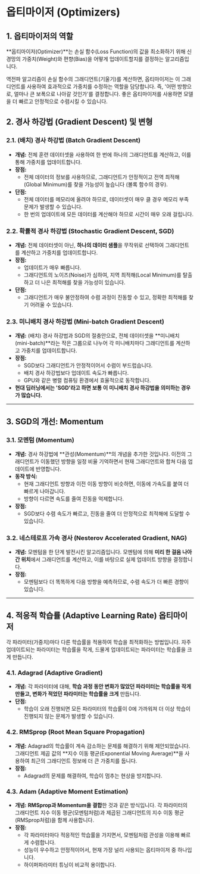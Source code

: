 # 옵티마이저 (Optimizers)

## 1. 옵티마이저의 역할

**옵티마이저(Optimizer)**는 손실 함수(Loss Function)의 값을 최소화하기 위해 신경망의 가중치(Weight)와 편향(Bias)을 어떻게 업데이트할지를 결정하는 알고리즘입니다.

역전파 알고리즘이 손실 함수의 그래디언트(기울기)를 계산하면, 옵티마이저는 이 그래디언트를 사용하여 효과적으로 가중치를 수정하는 역할을 담당합니다. 즉, '어떤 방향으로, 얼마나 큰 보폭으로 나아갈 것인가'를 결정합니다. 좋은 옵티마이저를 사용하면 모델을 더 빠르고 안정적으로 수렴시킬 수 있습니다.

## 2. 경사 하강법 (Gradient Descent) 및 변형

### 2.1. (배치) 경사 하강법 (Batch Gradient Descent)
- **개념:** 전체 훈련 데이터셋을 사용하여 한 번에 하나의 그래디언트를 계산하고, 이를 통해 가중치를 업데이트합니다.
- **장점:**
  - 전체 데이터의 정보를 사용하므로, 그래디언트가 안정적이고 전역 최적해(Global Minimum)를 찾을 가능성이 높습니다 (볼록 함수의 경우).
- **단점:**
  - 전체 데이터를 메모리에 올려야 하므로, 데이터셋이 매우 클 경우 메모리 부족 문제가 발생할 수 있습니다.
  - 한 번의 업데이트에 모든 데이터를 계산해야 하므로 시간이 매우 오래 걸립니다.

### 2.2. 확률적 경사 하강법 (Stochastic Gradient Descent, SGD)
- **개념:** 전체 데이터셋이 아닌, **하나의 데이터 샘플**을 무작위로 선택하여 그래디언트를 계산하고 가중치를 업데이트합니다.
- **장점:**
  - 업데이트가 매우 빠릅니다.
  - 그래디언트의 노이즈(Noise)가 심하여, 지역 최적해(Local Minimum)를 탈출하고 더 나은 최적해를 찾을 가능성이 있습니다.
- **단점:**
  - 그래디언트가 매우 불안정하여 수렴 과정이 진동할 수 있고, 정확한 최적해를 찾기 어려울 수 있습니다.

### 2.3. 미니배치 경사 하강법 (Mini-batch Gradient Descent)
- **개념:** (배치) 경사 하강법과 SGD의 절충안으로, 전체 데이터셋을 **미니배치(mini-batch)**라는 작은 그룹으로 나누어 각 미니배치마다 그래디언트를 계산하고 가중치를 업데이트합니다.
- **장점:**
  - SGD보다 그래디언트가 안정적이어서 수렴이 부드럽습니다.
  - 배치 경사 하강법보다 업데이트 속도가 빠릅니다.
  - GPU와 같은 병렬 컴퓨팅 환경에서 효율적으로 동작합니다.
- **현대 딥러닝에서는 'SGD'라고 하면 보통 이 미니배치 경사 하강법을 의미하는 경우가 많습니다.**

---

## 3. SGD의 개선: Momentum

### 3.1. 모멘텀 (Momentum)
- **개념:** 경사 하강법에 **관성(Momentum)**의 개념을 추가한 것입니다. 이전의 그래디언트가 이동했던 방향을 일정 비율 기억하면서 현재 그래디언트와 합쳐 다음 업데이트에 반영합니다.
- **동작 방식:**
  - 현재 그래디언트 방향과 이전 이동 방향이 비슷하면, 이동에 가속도를 붙여 더 빠르게 나아갑니다.
  - 방향이 다르면 속도를 줄여 진동을 억제합니다.
- **장점:**
  - SGD보다 수렴 속도가 빠르고, 진동을 줄여 더 안정적으로 최적해에 도달할 수 있습니다.

### 3.2. 네스테로프 가속 경사 (Nesterov Accelerated Gradient, NAG)
- **개념:** 모멘텀을 한 단계 발전시킨 알고리즘입니다. 모멘텀에 의해 **미리 한 걸음 나아간 위치**에서 그래디언트를 계산하고, 이를 바탕으로 실제 업데이트 방향을 결정합니다.
- **장점:**
  - 모멘텀보다 더 똑똑하게 다음 방향을 예측하므로, 수렴 속도가 더 빠른 경향이 있습니다.

---

## 4. 적응적 학습률 (Adaptive Learning Rate) 옵티마이저

각 파라미터(가중치)마다 다른 학습률을 적용하여 학습을 최적화하는 방법입니다. 자주 업데이트되는 파라미터는 학습률을 작게, 드물게 업데이트되는 파라미터는 학습률을 크게 만듭니다.

### 4.1. Adagrad (Adaptive Gradient)
- **개념:** 각 파라미터에 대해, **학습 과정 동안 변화가 많았던 파라미터는 학습률을 작게 만들고, 변화가 적었던 파라미터는 학습률을 크게** 만듭니다.
- **단점:**
  - 학습이 오래 진행되면 모든 파라미터의 학습률이 0에 가까워져 더 이상 학습이 진행되지 않는 문제가 발생할 수 있습니다.

### 4.2. RMSprop (Root Mean Square Propagation)
- **개념:** Adagrad의 학습률이 계속 감소하는 문제를 해결하기 위해 제안되었습니다. 그래디언트 제곱 값의 **지수 이동 평균(Exponential Moving Average)**을 사용하여 최근의 그래디언트 정보에 더 큰 가중치를 둡니다.
- **장점:**
  - Adagrad의 문제를 해결하여, 학습이 멈추는 현상을 방지합니다.

### 4.3. Adam (Adaptive Moment Estimation)
- **개념:** **RMSprop과 Momentum을 결합**한 것과 같은 방식입니다. 각 파라미터의 그래디언트 지수 이동 평균(모멘텀처럼)과 제곱된 그래디언트의 지수 이동 평균(RMSprop처럼)을 함께 사용합니다.
- **장점:**
  - 각 파라미터마다 적응적인 학습률을 가지면서, 모멘텀처럼 관성을 이용해 빠르게 수렴합니다.
  - 성능이 우수하고 안정적이어서, 현재 가장 널리 사용되는 옵티마이저 중 하나입니다.
  - 하이퍼파라미터 튜닝이 비교적 용이합니다.
